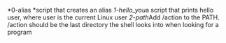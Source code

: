 *0-alias *script that creates an alias
*1-hello_you*a script that prints hello user, where user is the current Linux user
*2-path*Add /action to the PATH. /action should be the last directory the shell looks into when looking for a program